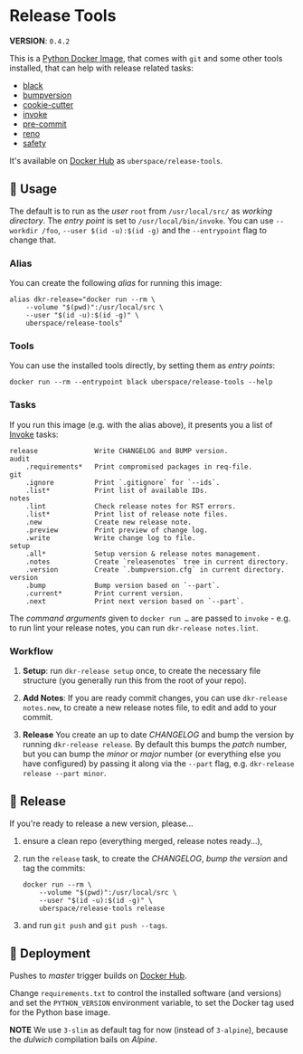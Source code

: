 # Release Tools

**VERSION**: `0.4.2`

This is a [Python Docker Image][], that comes with `git` and some other tools
installed, that can help with release related tasks:

-   [black]
-   [bumpversion]
-   [cookie-cutter]
-   [invoke]
-   [pre-commit]
-   [reno]
-   [safety]

It's available on [Docker Hub][] as `uberspace/release-tools`.

## 🚸 Usage

The default is to run as the _user_ `root` from `/usr/local/src/` as _working
directory_. The _entry point_ is set to `/usr/local/bin/invoke`. You can use
`--workdir /foo`, `--user $(id -u):$(id -g)` and the `--entrypoint` flag to
change that.

### Alias

You can create the following _alias_ for running this image:

```shell
alias dkr-release="docker run --rm \
    --volume "$(pwd)":/usr/local/src \
    --user "$(id -u):$(id -g)" \
    uberspace/release-tools"
```

### Tools

You can use the installed tools directly, by setting them as _entry points_:

```shell
docker run --rm --entrypoint black uberspace/release-tools --help
```

### Tasks

If you run this image (e.g. with the alias above), it presents you a list of
[Invoke] tasks:

    release              Write CHANGELOG and BUMP version.
    audit
        .requirements*   Print compromised packages in req-file.
    git
        .ignore          Print `.gitignore` for `--ids`.
        .list*           Print list of available IDs.
    notes
        .lint            Check release notes for RST errors.
        .list*           Print list of release note files.
        .new             Create new release note.
        .preview         Print preview of change log.
        .write           Write change log to file.
    setup
        .all*            Setup version & release notes management.
        .notes           Create `releasenotes` tree in current directory.
        .version         Create `.bumpversion.cfg` in current directory.
    version
        .bump            Bump version based on `--part`.
        .current*        Print current version.
        .next            Print next version based on `--part`.

The _command arguments_ given to `docker run …` are passed to `invoke` - e.g. to
run lint your release notes, you can run `dkr-release notes.lint`.

### Workflow

1. **Setup**: run `dkr-release setup` once, to create the necessary file
   structure (you generally run this from the root of your repo).

2. **Add Notes**: If you are ready commit changes, you can use
   `dkr-release notes.new`, to create a new release notes file, to edit and add
   to your commit.

3. **Release** You create an up to date _CHANGELOG_ and bump the version by
   running `dkr-release release`. By default this bumps the _patch_ number, but
   you can bump the _minor_ or _major_ number (or everything else you have
   configured) by passing it along via the `--part` flag, e.g.
   `dkr-release release --part minor`.

## 🔖 Release

If you're ready to release a new version, please…

1. ensure a clean repo (everything merged, release notes ready…),

2. run the `release` task, to create the _CHANGELOG_, _bump the version_
   and tag the commits:

    ```shell
    docker run --rm \
        --volume "$(pwd)":/usr/local/src \
        --user "$(id -u):$(id -g)" \
        uberspace/release-tools release
    ```

3. and run `git push` and `git push --tags`.

## 🚀 Deployment

Pushes to _master_ trigger builds on [Docker Hub][].

Change `requirements.txt` to control the installed software (and versions) and
set the `PYTHON_VERSION` environment variable, to set the Docker tag used for
the Python base image.

**NOTE** We use `3-slim` as default tag for now (instead of `3-alpine`), because
the _dulwich_ compilation bails on _Alpine_.

[black]: https://github.com/psf/black
[bumpversion]: https://github.com/c4urself/bump2version
[cookie-cutter]: https://pypi.org/project/cookiecutter/
[docker hub]: https://hub.docker.com/r/uberspace/release-tools
[invoke]: https://pypi.org/project/invoke/
[pre-commit]: https://pre-commit.com/
[python docker image]: https://hub.docker.com/_/python
[reno]: https://pypi.org/project/reno/
[safety]: https://pypi.org/project/safety/

